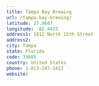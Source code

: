 ```yaml
---
title: Tampa Bay Brewing
url: /tampa-bay-brewing/
latitude: 27.9607
longitude: -82.4433
address1: 1812 North 15th Street
address2: 
city: Tampa
state: Florida
code: 33605
country: United States
phone: 1-813-247-1422
website: 
---
```


